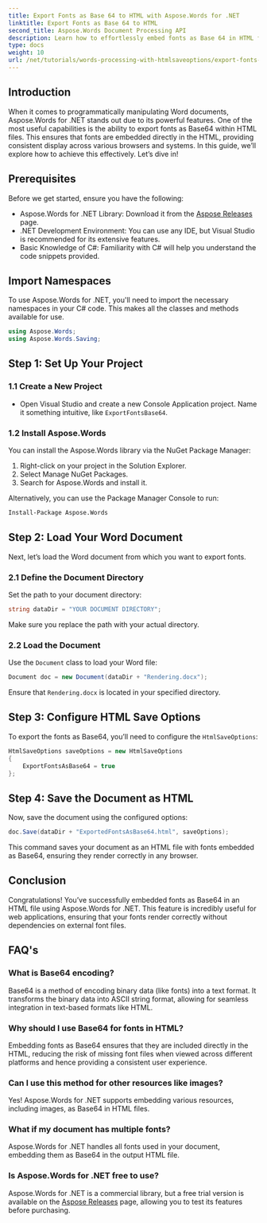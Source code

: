 ```yaml
---
title: Export Fonts as Base 64 to HTML with Aspose.Words for .NET
linktitle: Export Fonts as Base 64 to HTML
second_title: Aspose.Words Document Processing API
description: Learn how to effortlessly embed fonts as Base 64 in HTML files using Aspose.Words for .NET. This step-by-step guide will help you ensure consistent font display across various browsers and platforms.
type: docs
weight: 10
url: /net/tutorials/words-processing-with-htmlsaveoptions/export-fonts-as-base-64-to-html/
---
```

## Introduction

When it comes to programmatically manipulating Word documents, Aspose.Words for .NET stands out due to its powerful features. One of the most useful capabilities is the ability to export fonts as Base64 within HTML files. This ensures that fonts are embedded directly in the HTML, providing consistent display across various browsers and systems. In this guide, we’ll explore how to achieve this effectively. Let’s dive in!

## Prerequisites

Before we get started, ensure you have the following:

- Aspose.Words for .NET Library: Download it from the [Aspose Releases](https://releases.aspose.com/words/net/) page.
- .NET Development Environment: You can use any IDE, but Visual Studio is recommended for its extensive features.
- Basic Knowledge of C#: Familiarity with C# will help you understand the code snippets provided.

## Import Namespaces

To use Aspose.Words for .NET, you'll need to import the necessary namespaces in your C# code. This makes all the classes and methods available for use.

```csharp
using Aspose.Words;
using Aspose.Words.Saving;
```

## Step 1: Set Up Your Project

### 1.1 Create a New Project

- Open Visual Studio and create a new Console Application project. Name it something intuitive, like `ExportFontsBase64`.

### 1.2 Install Aspose.Words

You can install the Aspose.Words library via the NuGet Package Manager:

1. Right-click on your project in the Solution Explorer.
2. Select Manage NuGet Packages.
3. Search for Aspose.Words and install it.

Alternatively, you can use the Package Manager Console to run:

```bash
Install-Package Aspose.Words
```

## Step 2: Load Your Word Document

Next, let’s load the Word document from which you want to export fonts.

### 2.1 Define the Document Directory

Set the path to your document directory:

```csharp
string dataDir = "YOUR DOCUMENT DIRECTORY";
```

Make sure you replace the path with your actual directory.

### 2.2 Load the Document

Use the `Document` class to load your Word file:

```csharp
Document doc = new Document(dataDir + "Rendering.docx");
```

Ensure that `Rendering.docx` is located in your specified directory.

## Step 3: Configure HTML Save Options

To export the fonts as Base64, you’ll need to configure the `HtmlSaveOptions`:

```csharp
HtmlSaveOptions saveOptions = new HtmlSaveOptions 
{ 
    ExportFontsAsBase64 = true 
};
```

## Step 4: Save the Document as HTML

Now, save the document using the configured options:

```csharp
doc.Save(dataDir + "ExportedFontsAsBase64.html", saveOptions);
```

This command saves your document as an HTML file with fonts embedded as Base64, ensuring they render correctly in any browser.

## Conclusion

Congratulations! You’ve successfully embedded fonts as Base64 in an HTML file using Aspose.Words for .NET. This feature is incredibly useful for web applications, ensuring that your fonts render correctly without dependencies on external font files.

## FAQ's

### What is Base64 encoding?

Base64 is a method of encoding binary data (like fonts) into a text format. It transforms the binary data into ASCII string format, allowing for seamless integration in text-based formats like HTML.

### Why should I use Base64 for fonts in HTML?

Embedding fonts as Base64 ensures that they are included directly in the HTML, reducing the risk of missing font files when viewed across different platforms and hence providing a consistent user experience.

### Can I use this method for other resources like images?

Yes! Aspose.Words for .NET supports embedding various resources, including images, as Base64 in HTML files.

### What if my document has multiple fonts?

Aspose.Words for .NET handles all fonts used in your document, embedding them as Base64 in the output HTML file.

### Is Aspose.Words for .NET free to use?

Aspose.Words for .NET is a commercial library, but a free trial version is available on the [Aspose Releases](https://releases.aspose.com/) page, allowing you to test its features before purchasing.
